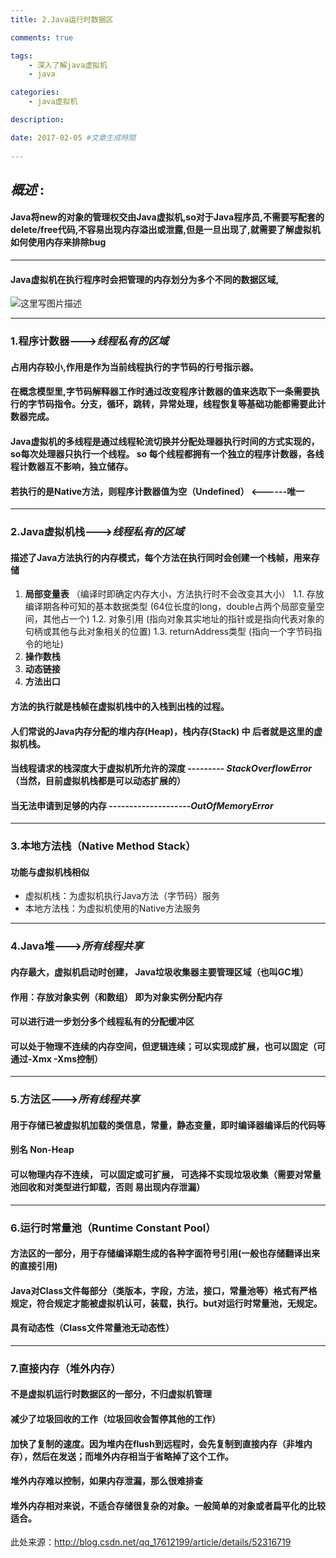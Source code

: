 ```yaml
---
title: 2.Java运行时数据区

comments: true    

tags: 
    - 深入了解java虚拟机
    - java

categories: 
    - java虚拟机

description:

date: 2017-02-05 #文章生成時間
   
---
```


## *概述* : 
#### Java将new的对象的管理权交由Java虚拟机,so对于Java程序员,不需要写配套的delete/free代码,不容易出现内存溢出或泄露,但是一旦出现了,就需要了解虚拟机如何使用内存来排除bug
----------
#### Java虚拟机在执行程序时会把管理的内存划分为多个不同的数据区域,
![这里写图片描述](http://img.blog.csdn.net/20161215182730152?watermark/2/text/aHR0cDovL2Jsb2cuY3Nkbi5uZXQvYW55YW8xMTIyMzM=/font/5a6L5L2T/fontsize/400/fill/I0JBQkFCMA==/dissolve/70/gravity/SouthEast)

----------

### **1.程序计数器**--->*线程私有的区域*
#### 占用内存较小,作用是**作为当前线程执行的字节码的行号指示器**。
#### 在概念模型里,字节码解释器工作时通过改变程序计数器的值来选取下一条需要执行的字节码指令。分支，循环，跳转，异常处理，线程恢复等基础功能都需要此计数器完成。
#### Java虚拟机的多线程是通过线程轮流切换并分配处理器执行时间的方式实现的，so每次处理器只执行一个线程。 so **每个线程都拥有一个独立的程序计数器**，各线程计数器互不影响，独立储存。
#### 若执行的是Native方法，则程序计数器值为空（Undefined） <------唯一

----------

### **2.Java虚拟机栈**--->*线程私有的区域*
#### 描述了Java方法执行的内存模式，每个方法在执行同时会创建一个栈帧，用来存储

 1. **局部变量表** （编译时即确定内存大小，方法执行时不会改变其大小）
 1.1. 存放编译期各种可知的基本数据类型  (64位长度的long，double占两个局部变量空间，其他占一个)
 1.2. 对象引用  (指向对象其实地址的指针或是指向代表对象的句柄或其他与此对象相关的位置)
 1.3. returnAddress类型  (指向一个字节码指令的地址)
 2. **操作数栈**
 3. **动态链接**
 4. **方法出口**

#### **方法的执行就是栈帧在虚拟机栈中的入栈到出栈的过程**。
#### 人们常说的Java内存分配的堆内存(Heap)，栈内存(Stack) 中 后者就是这里的虚拟机栈。
#### 当线程请求的栈深度大于虚拟机所允许的深度 --------- *StackOverflowError*（当然，目前虚拟机栈都是可以动态扩展的）
#### 当无法申请到足够的内存 --------------------*OutOfMemoryError*
----------

### **3.本地方法栈**（Native Method Stack）
#### 功能与虚拟机栈相似

 - 虚拟机栈：为虚拟机执行Java方法（字节码）服务
 - 本地方法栈：为虚拟机使用的Native方法服务 
 - ----------

### **4.Java堆**--->*所有线程共享*
#### 内存最大，虚拟机启动时创建， Java垃圾收集器主要管理区域（也叫**GC堆**）
#### 作用：**存放对象实例（和数组）** 即为对象实例分配内存
#### 可以进行进一步划分多个线程私有的分配缓冲区
#### 可以处于物理不连续的内存空间，但逻辑连续；可以实现成扩展，也可以固定（可通过-Xmx -Xms控制）
 - ----------
### **5.方法区**--->*所有线程共享*
#### 用于**存储已被虚拟机加载的类信息，常量，静态变量，即时编译器编译后的代码等**
#### 别名 Non-Heap 
#### 可以物理内存不连续， 可以固定或可扩展， 可选择不实现垃圾收集（需要对常量池回收和对类型进行卸载，否则 易出现内存泄漏）
 - ----------

### **6.运行时常量池（Runtime Constant Pool）**
#### 方法区的一部分，用于**存储编译期生成的各种字面符号引用(一般也存储翻译出来的直接引用)**
#### Java对Class文件每部分（类版本，字段，方法，接口，常量池等）格式有严格规定，符合规定才能被虚拟机认可，装载，执行。but对运行时常量池，无规定。
#### 具有**动态性**（Class文件常量池无动态性） 
 - ----------

### **7.直接内存（堆外内存）**
#### 不是虚拟机运行时数据区的一部分，不归虚拟机管理
#### 减少了垃圾回收的工作（垃圾回收会暂停其他的工作）
#### 加快了复制的速度。因为堆内在flush到远程时，会先复制到直接内存（非堆内存），然后在发送；而堆外内存相当于省略掉了这个工作。 
#### 堆外内存难以控制，如果内存泄漏，那么很难排查 
#### 堆外内存相对来说，不适合存储很复杂的对象。一般简单的对象或者扁平化的比较适合。
此处来源：http://blog.csdn.net/qq_17612199/article/details/52316719